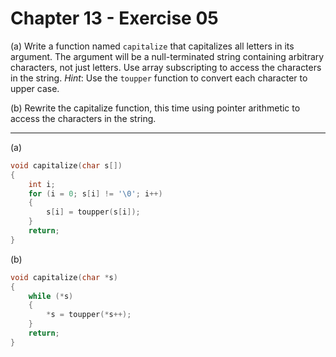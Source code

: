 # Chapter 13 - Exercise 05

(a) Write a function named `capitalize` that capitalizes all letters in its
argument.  The argument will be a null-terminated string containing arbitrary
characters, not just letters.  Use array subscripting to access the characters
in the string.  _Hint_: Use the `toupper` function to convert each character to
upper case.

(b) Rewrite the capitalize function, this time using pointer arithmetic to
access the characters in the string.


---

(a)
```C
void capitalize(char s[])                                                     
{                                                                               
    int i;                                                                      
    for (i = 0; s[i] != '\0'; i++)                                              
    {                                                                           
        s[i] = toupper(s[i]);                                                   
    }                                                                           
    return;                                                                     
}
```

(b)
```C
void capitalize(char *s)
{
    while (*s)
    {
        *s = toupper(*s++);
    }
    return;
}
```
